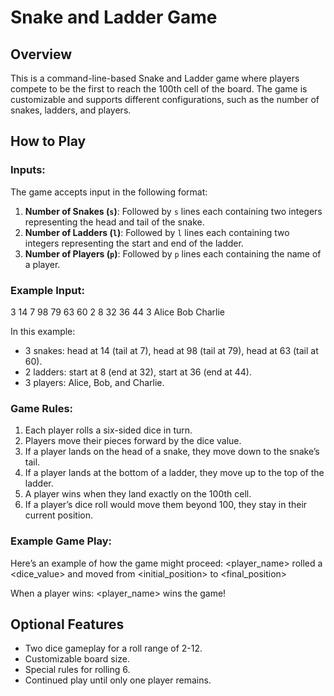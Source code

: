 # Snake and Ladder Game

## Overview
This is a command-line-based Snake and Ladder game where players compete to be the first to reach the 100th cell of the board. The game is customizable and supports different configurations, such as the number of snakes, ladders, and players.

## How to Play

### Inputs:
The game accepts input in the following format:

1. **Number of Snakes (`s`)**: Followed by `s` lines each containing two integers representing the head and tail of the snake.
2. **Number of Ladders (`l`)**: Followed by `l` lines each containing two integers representing the start and end of the ladder.
3. **Number of Players (`p`)**: Followed by `p` lines each containing the name of a player.

### Example Input:
3 14 7 98 79 63 60 2 8 32 36 44 3 Alice Bob Charlie


In this example:
- 3 snakes: head at 14 (tail at 7), head at 98 (tail at 79), head at 63 (tail at 60).
- 2 ladders: start at 8 (end at 32), start at 36 (end at 44).
- 3 players: Alice, Bob, and Charlie.

### Game Rules:
1. Each player rolls a six-sided dice in turn.
2. Players move their pieces forward by the dice value.
3. If a player lands on the head of a snake, they move down to the snake’s tail.
4. If a player lands at the bottom of a ladder, they move up to the top of the ladder.
5. A player wins when they land exactly on the 100th cell.
6. If a player’s dice roll would move them beyond 100, they stay in their current position.

### Example Game Play:

Here’s an example of how the game might proceed:
<player_name> rolled a <dice_value> and moved from <initial_position> to <final_position>

When a player wins:
<player_name> wins the game!


## Optional Features
- Two dice gameplay for a roll range of 2-12.
- Customizable board size.
- Special rules for rolling 6.
- Continued play until only one player remains.